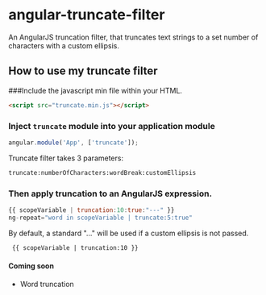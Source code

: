 # angular-truncate-filter
An AngularJS truncation filter, that truncates text strings to a set number of characters with a custom ellipsis.

## How to use my truncate filter

###Include the javascript min file within your HTML.

``` html
<script src="truncate.min.js"></script>
```

### Inject `truncate` module into your application module

```javascript
angular.module('App', ['truncate']);
```

Truncate filter takes 3 parameters:

```html
truncate:numberOfCharacters:wordBreak:customEllipsis
```

### Then apply truncation to an AngularJS expression.

```javascript
{{ scopeVariable | truncation:10:true:"---" }}
ng-repeat="word in scopeVariable | truncate:5:true"
```

By default, a standard "..." will be used if a custom ellipsis is not passed.
```html
 {{ scopeVariable | truncation:10 }}
 ```

 #### Coming soon
 * Word truncation
